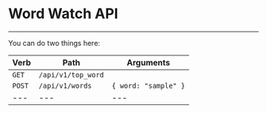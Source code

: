 # Word Watch API

---

You can do two things here:

|Verb|Path|Arguments|
|---|---|---|
|`GET`|`/api/v1/top_word`||
|`POST`|`/api/v1/words`|`{ word: "sample" }`|
|---|---|---|

